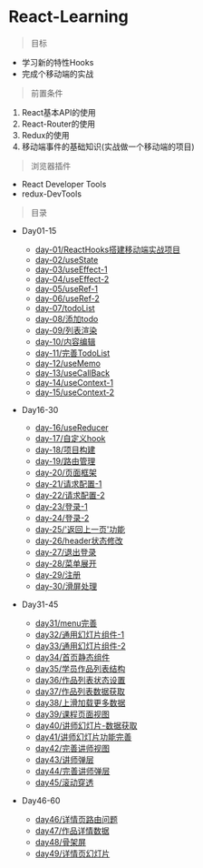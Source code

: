 # React-Learning

> 目标

* 学习新的特性Hooks
* 完成个移动端的实战

> 前置条件

1. React基本API的使用
2. React-Router的使用
3. Redux的使用
4. 移动端事件的基础知识(实战做一个移动端的项目)

> 浏览器插件

* React Developer Tools
* redux-DevTools

> 目录

* Day01-15

    * [day-01/ReactHooks搭建移动端实战项目](./Day01-15/day-01/ReactHooks搭建移动端实战项目.md)
    * [day-02/useState](./Day01-15/day-02/useState.md)
    * [day-03/useEffect-1](./Day01-15/day-03/useEffect-1.md)
    * [day-04/useEffect-2](./Day01-15/day-04/useEffect-2.md)
    * [day-05/useRef-1](./Day01-15/day-05/useRef-1.md)
    * [day-06/useRef-2](./Day01-15/day-06/useRef-2.md)
    * [day-07/todoList](./Day01-15/day-07/todoList.md)
    * [day-08/添加todo](./Day01-15/day-08/添加todo.md)
    * [day-09/列表渲染](./Day01-15/day-09/列表渲染.md)
    * [day-10/内容编辑](./Day01-15/day-10/内容编辑.md)
    * [day-11/完善TodoList](./Day01-15/day-11/完善TodoList.md)
    * [day-12/useMemo](./Day01-15/day-12/useMemo.md)
    * [day-13/useCallBack](./Day01-15/day-13/useCallBack.md)
    * [day-14/useContext-1](./Day01-15/day-14/useContext-1.md)
    * [day-15/useContext-2](./Day01-15/day-15/useContext-2.md)

* Day16-30   

    * [day-16/useReducer](./Day16-30/day-16/useReducer.md)
    * [day-17/自定义hook](./Day16-30/day-17/自定义hook.md)
    * [day-18/项目构建](./Day16-30/day-18/项目构建.md)
    * [day-19/路由管理](./Day16-30/day-19/路由管理.md)
    * [day-20/页面框架](./Day16-30/day-20/页面框架.md)
    * [day-21/请求配置-1](./Day16-30/day-21/请求配置-1.md)
    * [day-22/请求配置-2](./Day16-30/day-22/请求配置-2.md)
    * [day-23/登录-1](./Day16-30/day-23/登录-1.md)
    * [day-24/登录-2](./Day16-30/day-24/登录-2.md)
    * [day-25/'返回上一页'功能](./Day16-30/day-25/返回上一页.md)
    * [day-26/header状态修改](./Day16-30/day-26/header状态修改.md)
    * [day-27/退出登录](./Day16-30/day-27/退出登录.md)
    * [day-28/菜单展开](./Day16-30/day-28/菜单展开.md)
    * [day-29/注册](./Day16-30/day-29/注册.md)
    * [day-30/滑屏处理](./Day16-30/day-30/滑屏处理.md)

* Day31-45  

    * [day31/menu完善](./Day31-45/day-31/menu完善.md)
    * [day32/通用幻灯片组件-1](./Day31-45/day-32/通用幻灯片组件-1.md)
    * [day33/通用幻灯片组件-2](./Day31-45/day-33/通用幻灯片组件-2.md)
    * [day34/首页静态组件](./Day31-45/day-34/首页静态组件.md)
    * [day35/学员作品列表结构](./Day31-45/day-35/学员作品列表结构.md)
    * [day36/作品列表状态设置](./Day31-45/day-36/作品列表状态设置.md)
    * [day37/作品列表数据获取](./Day31-45/day-37/作品列表数据获取.md)
    * [day38/上滑加载更多数据](./Day31-45/day-38/上滑加载更多数据.md)
    * [day39/课程页面视图](./Day31-45/day-39/课程页面视图.md)
    * [day40/讲师幻灯片-数据获取](./Day31-45/day-40/讲师幻灯片-数据获取.md)
    * [day41/讲师幻灯片功能完善](./Day31-45/day-41/讲师幻灯片功能完善.md)
    * [day42/完善讲师视图](./Day31-45/day-42/完善讲师视图.md)
    * [day43/讲师弹层](./Day31-45/day-43/讲师弹层.md)
    * [day44/完善讲师弹层](./Day31-45/day-44/完善讲师弹层.md)
    * [day45/滚动穿透](./Day31-45/day-45/滚动穿透.md)

* Day46-60  

    * [day46/详情页路由问题](./Day46-60/day-46/详情页路由问题.md)
    * [day47/作品详情数据](./Day46-60/day-47/作品详情数据.md)
    * [day48/骨架屏](./Day46-60/day-48/骨架屏.md)
    * [day49/详情页幻灯片](./Day46-60/day-49/详情页幻灯片.md)
    

      
